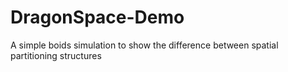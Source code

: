 # DragonSpace-Demo
 A simple boids simulation to show the difference between spatial partitioning structures
